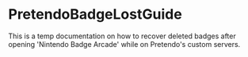 # PretendoBadgeLostGuide
This is a temp documentation on how to recover deleted badges after opening 'Nintendo Badge Arcade' while on Pretendo's custom servers.
